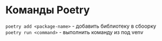 # Команды Poetry
```poetry add <package-name>``` - добавить библиотеку в сбоорку\
```poetry run <command>``` - выполнить команду из под venv